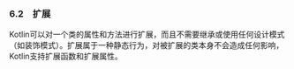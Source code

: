 ### 6.2　扩展

Kotlin可以对一个类的属性和方法进行扩展，而且不需要继承或使用任何设计模式（如装饰模式）。扩展属于一种静态行为，对被扩展的类本身不会造成任何影响，Kotlin支持扩展函数和扩展属性。

